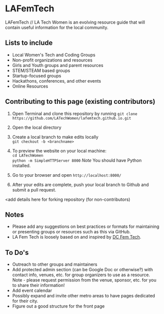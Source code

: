 # LAFemTech

LAFemTech // LA Tech Women is an evolving resource guide that will contain useful information for the local community.

## Lists to include
* Local Women's Tech and Coding Groups
* Non-profit organizations and resources
* Girls and Youth groups and parent resources
* STEM/STEAM based groups
* Startup-focused groups
* Hackathons, conferences, and other events
* Online Resources

## Contributing to this page (existing contributors)
1. Open Terminal and clone this repository by running `git clone https://github.com/LATechWomen/lafemtech.github.io.git`
2. Open the local directory
3. Create a local branch to make edits locally  
  `git checkout -b <branchname>`

4. To preview the website on your local machine:  
    `cd LATechWomen`  
    `python -m SimpleHTTPServer 8000`
  _Note_ You should have Python installed.
5. Go to your browser and open `http://localhost:8000/`
6. After your edits are complete, push your local branch to Github and submit a pull request.

<add details here for forking repository (for non-contributors)

## Notes
* Please add any suggestions on best practices or formats for maintaining or presenting groups or resources such as this via GitHub.
* LA Fem Tech is loosely based on and inspired by [DC Fem Tech](http://dcfemtech.github.io/about.html).

## To Do's
* Outreach to other groups and maintainers
* Add protected admin section (can be Google Doc or otherwise?) with contact info, venues, etc. for group organizers to use as a resource. Note - please request permission from the venue, sponsor, etc. for you to share their information!
* Add event calendar
* Possibly expand and invite other metro areas to have pages dedicated for their city.
* Figure out a good structure for the front page

